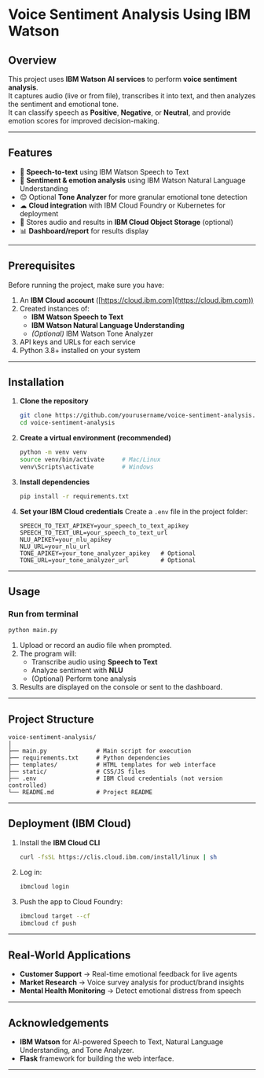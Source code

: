 
# **Voice Sentiment Analysis Using IBM Watson**

## **Overview**
This project uses **IBM Watson AI services** to perform **voice sentiment analysis**.  
It captures audio (live or from file), transcribes it into text, and then analyzes the sentiment and emotional tone.  
It can classify speech as **Positive**, **Negative**, or **Neutral**, and provide emotion scores for improved decision-making.

***

## **Features**
- 🎤 **Speech-to-text** using IBM Watson Speech to Text
- 💬 **Sentiment & emotion analysis** using IBM Watson Natural Language Understanding
- 😊 Optional **Tone Analyzer** for more granular emotional tone detection
- ☁ **Cloud integration** with IBM Cloud Foundry or Kubernetes for deployment
- 💾 Stores audio and results in **IBM Cloud Object Storage** (optional)
- 📊 **Dashboard/report** for results display

***

## **Prerequisites**
Before running the project, make sure you have:
1. An **IBM Cloud account** ([https://cloud.ibm.com](https://cloud.ibm.com))
2. Created instances of:
   - **IBM Watson Speech to Text**
   - **IBM Watson Natural Language Understanding**
   - *(Optional)* IBM Watson Tone Analyzer
3. API keys and URLs for each service
4. Python 3.8+ installed on your system

***

## **Installation**
1. **Clone the repository**
   ```bash
   git clone https://github.com/yourusername/voice-sentiment-analysis.git
   cd voice-sentiment-analysis
   ```

2. **Create a virtual environment (recommended)**
   ```bash
   python -m venv venv
   source venv/bin/activate     # Mac/Linux
   venv\Scripts\activate        # Windows
   ```

3. **Install dependencies**
   ```bash
   pip install -r requirements.txt
   ```

4. **Set your IBM Cloud credentials**
   Create a `.env` file in the project folder:
   ```
   SPEECH_TO_TEXT_APIKEY=your_speech_to_text_apikey
   SPEECH_TO_TEXT_URL=your_speech_to_text_url
   NLU_APIKEY=your_nlu_apikey
   NLU_URL=your_nlu_url
   TONE_APIKEY=your_tone_analyzer_apikey   # Optional
   TONE_URL=your_tone_analyzer_url         # Optional
   ```

***

## **Usage**
### **Run from terminal**
```bash
python main.py
```
1. Upload or record an audio file when prompted.
2. The program will:
   - Transcribe audio using **Speech to Text**
   - Analyze sentiment with **NLU**
   - (Optional) Perform tone analysis
3. Results are displayed on the console or sent to the dashboard.

***

## **Project Structure**
```
voice-sentiment-analysis/
│
├── main.py              # Main script for execution
├── requirements.txt     # Python dependencies
├── templates/           # HTML templates for web interface
├── static/              # CSS/JS files
├── .env                 # IBM Cloud credentials (not version controlled)
└── README.md            # Project README
```

***

## **Deployment (IBM Cloud)**
1. Install the **IBM Cloud CLI**
   ```bash
   curl -fsSL https://clis.cloud.ibm.com/install/linux | sh
   ```
2. Log in:
   ```bash
   ibmcloud login
   ```
3. Push the app to Cloud Foundry:
   ```bash
   ibmcloud target --cf
   ibmcloud cf push
   ```

***

## **Real-World Applications**
- **Customer Support** → Real-time emotional feedback for live agents
- **Market Research** → Voice survey analysis for product/brand insights
- **Mental Health Monitoring** → Detect emotional distress from speech

***

## **Acknowledgements**
- **IBM Watson** for AI-powered Speech to Text, Natural Language Understanding, and Tone Analyzer.
- **Flask** framework for building the web interface.

***

